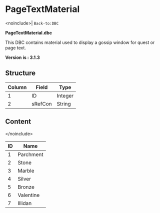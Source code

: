# PageTextMaterial

&lt;noinclude&gt;|
`Back-to:DBC`

**PageTextMaterial.dbc**

This DBC contains material used to display a gossip window for quest or page text.

**Version is : 3.1.3**

## Structure

| Column | Field   | Type    |
|--------|---------|---------|
| 1      | ID      | Integer |
| 2      | sRefCon | String  |

## **Content**

&lt;/noinclude&gt;

| ID | Name      |
|----|-----------|
| 1  | Parchment |
| 2  | Stone     |
| 3  | Marble    |
| 4  | Silver    |
| 5  | Bronze    |
| 6  | Valentine |
| 7  | Illidan   |
